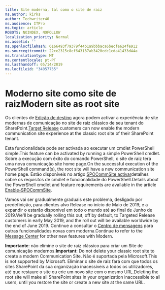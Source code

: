 ```yaml
---
title: Site moderna, tal como o site de raiz
ms.author: kirks
author: Techwriter40
ms.audience: ITPro
ms.topic: article
ROBOTS: NOINDEX, NOFOLLOW
localization_priority: Normal
ms.assetid: ''
ms.openlocfilehash: 6166493f79379f44b1a9bbbaca6becfe624fe912
ms.sourcegitcommit: 22ce2315c8cf643137ab3420cdc1cda41433d44a
ms.translationtype: MT
ms.contentlocale: pt-PT
ms.lasthandoff: 05/14/2019
ms.locfileid: "34057755"
---
```

# <a name="modern-site-as-root-site"></a><span data-ttu-id="54ce9-102">Moderno site como site de raiz</span><span class="sxs-lookup"><span data-stu-id="54ce9-102">Modern site as root site</span></span>

<span data-ttu-id="54ce9-103">Os clientes de [Edição de destino](https://docs.microsoft.com/en-us/office365/admin/manage/release-options-in-office-365?view=o365-worldwide) agora podem activar a experiência de site modernas de comunicação no site de raiz clássico de seu tenant do SharePoint.</span><span class="sxs-lookup"><span data-stu-id="54ce9-103">[Target Release](https://docs.microsoft.com/en-us/office365/admin/manage/release-options-in-office-365?view=o365-worldwide) customers can now enable the modern communication site experience at the classic root site of their SharePoint tenant.</span></span>

<span data-ttu-id="54ce9-104">Esta funcionalidade pode ser activada ao executar um cmdlet PowerShell simple.</span><span class="sxs-lookup"><span data-stu-id="54ce9-104">This feature can be activated by running a simple PowerShell cmdlet.</span></span> <span data-ttu-id="54ce9-105">Sobre a execução com êxito do comando PowerShell, o site de raiz terá uma nova comunicação site home page.</span><span class="sxs-lookup"><span data-stu-id="54ce9-105">On the successful execution of the PowerShell command(s), the root site will have a new communication site home page.</span></span> <span data-ttu-id="54ce9-106">Estão disponíveis no artigo [SPOCommSite activar](https://docs.microsoft.com/en-us/powershell/module/sharepoint-online/Enable-SPOCommSite?view=sharepoint-ps)detalhes sobre os requisitos de cmdlet e funcionalidade do PowerShell.</span><span class="sxs-lookup"><span data-stu-id="54ce9-106">Details about the PowerShell cmdlet and feature requirements are available in the article [Enable-SPOCommSite](https://docs.microsoft.com/en-us/powershell/module/sharepoint-online/Enable-SPOCommSite?view=sharepoint-ps).</span></span> 

<span data-ttu-id="54ce9-107">Vamos vai ser gradualmente graduais este problema, desligado por predefinição, para clientes alvo Release no início de Maio de 2019, e a expandir o estarão disponível em todo o mundo até ao final de Junho de 2019.</span><span class="sxs-lookup"><span data-stu-id="54ce9-107">We'll be gradually rolling this out, off by default, to Targeted Release customers in early May 2019, and the roll out will be available worldwide by the end of June 2019.</span></span> <span data-ttu-id="54ce9-108">Continue a consultar o [Centro de mensagens](https://admin.microsoft.com/AdminPortal/Home#/MessageCenter) para outras funcionalidades novas com moderna.</span><span class="sxs-lookup"><span data-stu-id="54ce9-108">Continue to refer to the [Message Center](https://admin.microsoft.com/AdminPortal/Home#/MessageCenter) for other new features with Modern.</span></span> 

<span data-ttu-id="54ce9-109">**Importante**: não elimine o site de raiz clássico para criar um Site de comunicação modernos.</span><span class="sxs-lookup"><span data-stu-id="54ce9-109">**Important**: Do not delete your classic root site to create a modern Communication Site.</span></span> <span data-ttu-id="54ce9-110">Não é suportada pela Microsoft.</span><span class="sxs-lookup"><span data-stu-id="54ce9-110">This is not supported by Microsoft.</span></span> <span data-ttu-id="54ce9-111">Eliminar o site de raiz fará com que todos os sites SharePoint da sua organização inacessíveis a todos os utilizadores, até que restaure o site ou crie um novo site com o mesmo URL.</span><span class="sxs-lookup"><span data-stu-id="54ce9-111">Deleting the root site will make all SharePoint sites in your organization inaccessible to all users, until you restore the site or create a new site at the same URL.</span></span> 
 
 
